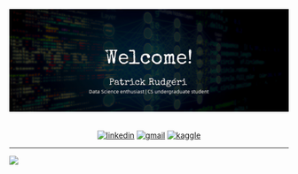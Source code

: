 <div align="center">
  <img src="welcome_gh.jpg" alt="header"/>
</div>
&nbsp;

<p align="center">
    <a href="https://www.linkedin.com/in/patrickrudgeri" target="_blank"><img alt="linkedin" src="https://img.shields.io/badge/-LinkedIn-0077B5?style=flat-square&logo=Linkedin&logoColor=white"></a>
    <a href="mailto:alrudgeri17@gmail.com" target="_blank"><img alt="gmail" src="https://img.shields.io/badge/-Gmail-c14438?style=flat-square&logo=Gmail&logoColor=white&link=mailto:alrudgeri17@gmail.com"></a>  
     <a href="https://www.kaggle.com/patrickrudgeri" target="_blank"><img alt="kaggle" src="https://img.shields.io/badge/-kaggle-blue?style=flat-square&logo=kaggle&logoColor=white"></a>
</p>

---

<!--
[![Medium Badge](https://img.shields.io/badge/-Medium-black?style=flat-square&logo=Medium&logoColor=white&link=https://medium.com/@KarinneCristina)](https://medium.com/@KarinneCristina)
[![Kaggle Badge](https://img.shields.io/badge/-kaggle-blue?style=flat-square&logo=kaggle&logoColor=white&link=https://www.kaggle.com/karinne)](https://www.kaggle.com/karinne)
[![Portifolio Badge](https://img.shields.io/badge/-Portfolio-green?style=flat-square&logo=Portfolio&logoColor=white&link=https://karinneristina.glitch.me/)](https://karinneristina.glitch.me/)
-->

![](https://hit.yhype.me/github/profile?user_id=20716307)
<!--


Here are some ideas to get you started:

- 🔭 I’m currently working on ...
- 🌱 I’m currently learning ...
- 👯 I’m looking to collaborate on ...
- 🤔 I’m looking for help with ...
- 💬 Ask me about ...
- 📫 How to reach me: ...
- 😄 Pronouns: ...
- ⚡ Fun fact: ...
-->
